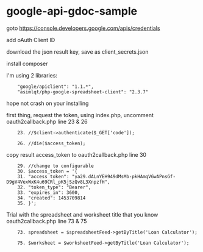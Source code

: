 # google-api-gdoc-sample

goto https://console.developers.google.com/apis/credentials

add oAuth Client ID

download the json result key, save as client_secrets.json

install composer

I'm using 2 libraries:

        "google/apiclient": "1.1.*",
        "asimlqt/php-google-spreadsheet-client": "2.3.7"

hope not crash on your installing

first thing, request the token, using index.php, uncomment oauth2callback.php line 23 & 26

        23. //$client->authenticate($_GET['code']);

        26. //die($access_token);

copy result access_token to oauth2callback.php line 30

        29. //change to configurable
        30. $access_token = '{
        31. "access_token": "ya29.dALnYEH949dMsMb-pkHAmqVGwAPnsGf-D9gV4VexWxK4u69CRl_pK5jSzQv8L3XnpzfH",
        32. "token_type": "Bearer",
        33. "expires_in": 3600,
        34. "created": 1453709814
        35. }';

Trial with the spreadsheet and worksheet title that you know oauth2callback.php line 73 & 75

        73. spreadsheet = $spreadsheetFeed->getByTitle('Loan Calculator');

        75. $worksheet = $worksheetFeed->getByTitle('Loan Calculator');

